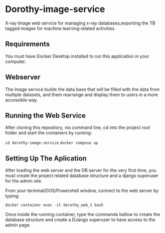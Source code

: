 # Dorothy-image-service
X-ray Image web service for managing x-ray databases,exporting the TB tagged images for machine learning related activities.
    
## Requirements
 You must have Docker Desktop installed to run this application in your computer.
        
## Webserver
The image service builds the data base  that will be filled with the data from multiple datasets, and them rearrange and display them to users in a more accessible way.
        
## Running the Web Service
After cloning this repository, via command line, cd into the project root folder and start the containers by running:

``` cd dorothy-image-service ```
     ```docker compose up ```

## Setting Up The Aplication
After loading the web server and the DB server for the very first time, you must create the project related database structure and a django superuser for the admin site.

From your terminal/DOS/Powershell window, connect to the web server by typing:

```docker container exec -it dorothy_web_1 bash```

Once inside the running container, type the commands bellow to create the database structure and create a DJango superuser to have access to the admin page.

